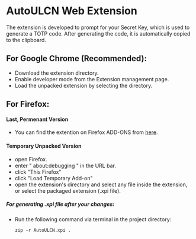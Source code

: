 # AutoULCN Web Extension

The extension is developed to prompt for your Secret Key, which is used to generate a TOTP code. After generating the code, it is automatically copied to the clipboard.

## For Google Chrome (Recommended):
- Download the extension directory.
- Enable developer mode from the Extension management page.
- Load the unpacked extension by selecting the directory.

## For Firefox:
#### Last, Permenant Version
- You can find the extention on Firefox ADD-ONS from [here](https://addons.mozilla.org/en-US/firefox/addon/autoulcn/).
#### Temporary Unpacked Version
- open Firefox.
- enter " about:debugging " in the URL bar.
- click "This Firefox"
- click "Load Temporary Add-on"
- open the extension's directory and select any file inside the extension, or select the packaged extension (.xpi file).
##### For generating .xpi file after your changes:
- Run the following command via terminal in the project directory:
    ```
    zip -r AutoULCN.xpi .
    ```
